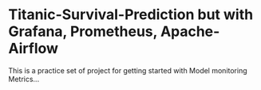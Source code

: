 # Titanic-Survival-Prediction but with Grafana, Prometheus, Apache-Airflow
This is a practice set of project for getting started with Model monitoring Metrics...
